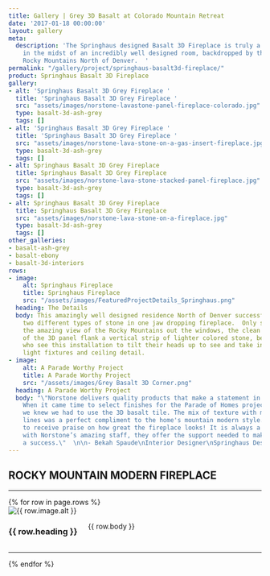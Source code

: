 ```yaml
---
title: Gallery | Grey 3D Basalt at Colorado Mountain Retreat
date: '2017-01-18 00:00:00'
layout: gallery
meta:
  description: 'The Springhaus designed Basalt 3D Fireplace is truly a show stopper
    in the midst of an incredibly well designed room, backdropped by the awe inspiring
    Rocky Mountains North of Denver.  '
permalink: "/gallery/project/springhaus-basalt3d-fireplace/"
product: Springhaus Basalt 3D Fireplace
gallery:
- alt: 'Springhaus Basalt 3D Grey Fireplace '
  title: 'Springhaus Basalt 3D Grey Fireplace '
  src: "assets/images/norstone-lavastone-panel-fireplace-colorado.jpg"
  type: basalt-3d-ash-grey
  tags: []
- alt: 'Springhaus Basalt 3D Grey Fireplace '
  title: 'Springhaus Basalt 3D Grey Fireplace '
  src: "assets/images/norstone-lava-stone-on-a-gas-insert-fireplace.jpg"
  type: basalt-3d-ash-grey
  tags: []
- alt: Springhaus Basalt 3D Grey Fireplace
  title: Springhaus Basalt 3D Grey Fireplace
  src: "assets/images/norstone-lava-stone-stacked-panel-fireplace.jpg"
  type: basalt-3d-ash-grey
  tags: []
- alt: Springhaus Basalt 3D Grey Fireplace
  title: Springhaus Basalt 3D Grey Fireplace
  src: "assets/images/norstone-lava-stone-on-a-fireplace.jpg"
  type: basalt-3d-ash-grey
  tags: []
other_galleries:
- basalt-ash-grey
- basalt-ebony
- basalt-3d-interiors
rows:
- image:
    alt: Springhaus Fireplace
    title: Springhaus Fireplace
    src: "/assets/images/FeaturedProjectDetails_Springhaus.png"
  heading: The Details
  body: This amazingly well designed residence North of Denver successfully marries
    two different types of stone in one jaw dropping fireplace.  Only surpassed by
    the amazing view of the Rocky Mountains out the windows, the clean grey lines
    of the 3D panel flank a vertical strip of lighter colored stone, beckoning all
    who see this installation to tilt their heads up to see and take in the amazing
    light fixtures and ceiling detail.
- image:
    alt: A Parade Worthy Project
    title: A Parade Worthy Project
    src: "/assets/images/Grey Basalt 3D Corner.png"
  heading: A Parade Worthy Project
  body: "\"Norstone delivers quality products that make a statement in any application.
    When it came time to select finishes for the Parade of Homes project's fireplace,
    we knew we had to use the 3D basalt tile. The mix of texture with modern clean
    lines was a perfect compliment to the home's mountain modern style. We continue
    to receive praise on how great the fireplace looks! It is always a pleasure working
    with Norstone’s amazing staff, they offer the support needed to make every project
    a success.\"  \n\n- Bekah Spaude\nInterior Designer\nSpringhaus Designs, LLC\n"
---
```

<h2 class="standard standard-gallery text-center">ROCKY MOUNTAIN MODERN FIREPLACE</h2>
<hr />
{% for row in page.rows %}
<div class="row">
  <div class="large-5 columns {% cycle '', 'large-push-7' %}">
    <img class="orbit-image" src="{{ site.url }}/{{ row.image.src }}" title="{{ row.image.title }}" alt="{{ row.image.alt }}">
  </div>
  <div class="large-7 columns {% cycle '', 'large-pull-5' %}">
    <h3 class="large color-primary">{{ row.heading }}</h3>
    <p class="text-justify">{{ row.body }}</p>
  </div>
  <hr />
</div>
{% endfor %}
